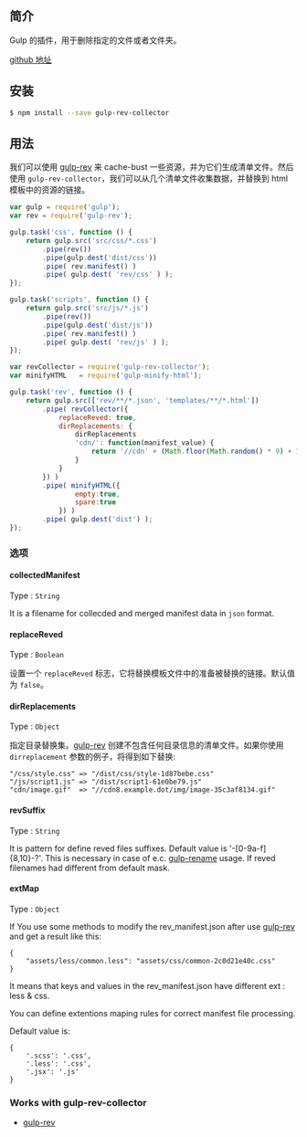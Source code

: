## 简介

Gulp 的插件，用于删除指定的文件或者文件夹。

[github 地址](https://github.com/peter-vilja/gulp-clean)

## 安装

```sh
$ npm install --save gulp-rev-collector
```

## 用法

我们可以使用 [gulp-rev](/cha-jian/gulp-rev.md) 来 cache-bust  一些资源，并为它们生成清单文件。然后使用 `gulp-rev-collector`，我们可以从几个清单文件收集数据，并替换到 html 模板中的资源的链接。

```js
var gulp = require('gulp');
var rev = require('gulp-rev');

gulp.task('css', function () {
    return gulp.src('src/css/*.css')
        .pipe(rev())
        .pipe(gulp.dest('dist/css'))
        .pipe( rev.manifest() )
        .pipe( gulp.dest( 'rev/css' ) );
});

gulp.task('scripts', function () {
    return gulp.src('src/js/*.js')
        .pipe(rev())
        .pipe(gulp.dest('dist/js'))
        .pipe( rev.manifest() )
        .pipe( gulp.dest( 'rev/js' ) );
});
```

```js
var revCollector = require('gulp-rev-collector');
var minifyHTML   = require('gulp-minify-html');

gulp.task('rev', function () {
    return gulp.src(['rev/**/*.json', 'templates/**/*.html'])
        .pipe( revCollector({
            replaceReved: true,
            dirReplacements: {
                dirReplacements
                'cdn/': function(manifest_value) {
                    return '//cdn' + (Math.floor(Math.random() * 9) + 1) + '.' + 'exsample.dot' + '/img/' + manifest_value;
                }
            }
        }) )
        .pipe( minifyHTML({
                empty:true,
                spare:true
            }) )
        .pipe( gulp.dest('dist') );
});
```

### 选项

#### collectedManifest

Type : `String`

It is a filename for collecded and merged manifest data in `json` format.

#### replaceReved

Type : `Boolean`

设置一个 `replaceReved`  标志，它将替换模板文件中的准备被替换的链接。默认值为 `false`。

#### dirReplacements

Type : `Object`

指定目录替换集。[gulp-rev](/cha-jian/gulp-rev.md) 创建不包含任何目录信息的清单文件。如果你使用 `dirreplacement` 参数的例子，将得到如下替换:

```
"/css/style.css" => "/dist/css/style-1d87bebe.css"
"/js/script1.js" => "/dist/script1-61e0be79.js"
"cdn/image.gif"  => "//cdn8.example.dot/img/image-35c3af8134.gif"
```

#### revSuffix

Type : `String`

It is pattern for define reved files suffixes. Default value is '-\[0-9a-f\]{8,10}-?'. This is necessary in case of e.c. [gulp-rename](https://github.com/hparra/gulp-rename) usage. If reved filenames had different from default mask.

#### extMap

Type : `Object`

If You use some methods to modify the rev\_manifest.json after use [gulp-rev](https://github.com/sindresorhus/gulp-rev) and get a result like this:

```
{
    "assets/less/common.less": "assets/css/common-2c0d21e40c.css"
}
```

It means that keys and values in the rev\_manifest.json have different ext : less & css.

You can define extentions maping rules for correct manifest file processing.

Default value is:

```
{
    '.scss': '.css',
    '.less': '.css',
    '.jsx': '.js'
}
```

### Works with gulp-rev-collector

* [gulp-rev](https://github.com/sindresorhus/gulp-rev)



